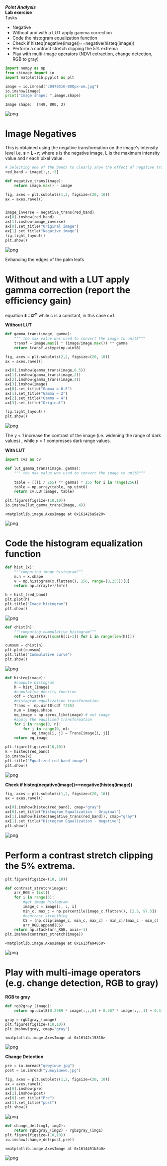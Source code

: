 ***Point Analysis***  
**Lab exercise**  
Tasks
- Negative
- Without and with a LUT apply gamma correction
- Code the histogram equalization function
- Check if histeq(negative(image))==negative(histeq(image))
- Perform a contract stretch clipping the 5% extrema
- Play with multi-image operators (NDVI extraction, change detection, RGB to gray)


```python
import numpy as np
from skimage import io
import matplotlib.pyplot as plt
```


```python
image = io.imread("c0470310-800px-wm.jpg")
io.imshow(image)
print("Image shape: ",image.shape)
```

    Image shape:  (449, 800, 3)
    


    
![png](image_analysis_files/image_analysis_2_1.png)
    


Image Negatives
===
This is obtained using the negative transformation on the image's intensity level i.e. **s = L - r**; where s is the negative image, L is the maximum intensity value and r each pixel value. 


```python
# Selecting one of the bands to clearly show the effect of negative transformation
red_band = image[:,:,:3]

def negative_trans(image):
    return image.max() - image

fig, axes = plt.subplots(1,2, figsize=(20, 10))
ax = axes.ravel()


image_inverse = negative_trans(red_band)
ax[0].imshow(red_band)
ax[1].imshow(image_inverse)
ax[0].set_title("Original image")
ax[1].set_title("Negative image")
fig.tight_layout()
plt.show()
```


    
![png](image_analysis_files/image_analysis_4_0.png)
    


Enhancing the edges of the palm leafs

Without and with a LUT apply gamma correction (report the efficiency gain)
===
equation **s =cr<sup>$\gamma$** while c is a constant, in this case c=1.

**Without LUT**


```python
def gamma_trans(image, gamma):
    """ the max value was used to convert the image to unit8"""
    transf = image.max() * (image/image.max()) ** gamma
    return transf.astype(np.uint8)

fig, axes = plt.subplots(2,2, figsize=(20, 10))
ax = axes.ravel()

ax[0].imshow(gamma_trans(image,0.5))
ax[1].imshow(gamma_trans(image,2))
ax[2].imshow(gamma_trans(image,4))
ax[3].imshow(image)
ax[0].set_title("Gamma = 0.5")
ax[1].set_title("Gamma = 2")
ax[2].set_title("Gamma = 4")
ax[3].set_title("Original")

fig.tight_layout()
plt.show()
```


    
![png](image_analysis_files/image_analysis_8_0.png)
    


The $\gamma$ < 1 increase the contrast of the image (i.e. widening the range of dark values) , while $\gamma$ > 1 compresses dark range values.

**With LUT**


```python
import cv2 as cv

def lut_gamma_trans(image, gamma):
    """ the max value was used to convert the image to unit8"""
    
    table = [((i / 255) ** gamma) * 255 for i in range(256)]
    table = np.array(table, np.uint8)
    return cv.LUT(image, table)
```


```python
plt.figure(figsize=(10,10))
io.imshow(lut_gamma_trans(image, 4))
```




    <matplotlib.image.AxesImage at 0x161426a5e20>




    
![png](image_analysis_files/image_analysis_12_1.png)
    


Code the histogram equalization function
===


```python
def hist_(x):
    """computing image histogram"""
    m,n = x.shape
    v = np.histogram(x.flatten(), 256, range=(0,255))[0]
    return np.array(v)/(m*n)
```


```python
h = hist_(red_band)
plt.plot(h)
plt.title("Image histogram")
plt.show()
```


    
![png](image_analysis_files/image_analysis_15_0.png)
    



```python
def chist(h):
    """computing cummulative histogram"""
    return np.array([sum(h[:i+1]) for i in range(len(h))])
```


```python
cumsum = chist(n)
plt.plot(cumsum)
plt.title("Cummulative curve")
plt.show()
```


    
![png](image_analysis_files/image_analysis_17_0.png)
    



```python
def histeq(image):
    #compute histogram 
    h = hist_(image)
    #cumulative density function
    cdf = chist(h)
    #histogram equalization transformation    
    Trans =  np.uint8(cdf *255)
    n,m = image.shape
    eq_image = np.zeros_like(image) # out image
    #apply the equalised transformation
    for i in range(0, n):
        for j in range(0, m):
            eq_image[i, j] = Trans[image[i, j]]
    return eq_image
```


```python
plt.figure(figsize=(10,10))
k = histeq(red_band)
io.imshow(k)
plt.title("Equalized red band image")
plt.show()
```


    
![png](image_analysis_files/image_analysis_19_0.png)
    


**Check if histeq(negative(image))==negative(histeq(image))**


```python
fig, axes = plt.subplots(1,2, figsize=(20, 10))
ax = axes.ravel()

ax[0].imshow(histeq(red_band), cmap="gray")
ax[0].set_title("Histogram Equalization - Original")
ax[1].imshow(histeq(negative_trans(red_band)), cmap="gray")
ax[1].set_title("Histogram Equalization - Negative")
plt.show()
```


    
![png](image_analysis_files/image_analysis_21_0.png)
    


Perform a contrast stretch clipping the 5% extrema.
===


```python
plt.figure(figsize=(10, 10))

def contrast_stretch(image):   
    arr_RGB = list()
    for i in range(3):
        #get image histogram   
        image_c = image[:, :, i]
        min_c, max_c = np.percentile(image_c.flatten(), [2.5, 97.5])    
        #contrast strecthing
        CS = (np.clip(image_c, min_c, max_c) - min_c)/(max_c - min_c)
        arr_RGB.append(CS)    
    return np.stack(arr_RGB, axis=-1)
plt.imshow(contrast_stretch(image))
```




    <matplotlib.image.AxesImage at 0x1613fe94850>




    
![png](image_analysis_files/image_analysis_23_1.png)
    


Play with multi-image operators (e.g. change detection, RGB to gray)
===


**RGB to gray**


```python
def rgb2gray_(image):
    return np.uint8(0.2989 * image[:,:,0] + 0.587 * image[:,:,1] + 0.114 * image[:,:,2])
```


```python
gray = rgb2gray_(image)
plt.figure(figsize=(10,10))
plt.imshow(gray, cmap="gray")
```




    <matplotlib.image.AxesImage at 0x16142c15310>




    
![png](image_analysis_files/image_analysis_27_1.png)
    


**Change Detection**


```python
pre = io.imread("qewyiwue.jpg")
post = io.imread("yuewyiuewo.jpg")

fig, axes = plt.subplots(1,2, figsize=(20, 10))
ax = axes.ravel()
ax[0].imshow(pre)
ax[1].imshow(post)
ax[0].set_title("Pre")
ax[1].set_title("post")
plt.show()
```


    
![png](image_analysis_files/image_analysis_29_0.png)
    



```python
def change_det(img1, img2):
    return rgb2gray_(img2) - rgb2gray_(img1)
plt.figure(figsize=(10,10))
io.imshow(change_det(post,pre))
```




    <matplotlib.image.AxesImage at 0x1614451b3a0>




    
![png](image_analysis_files/image_analysis_30_1.png)
    

